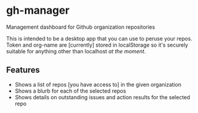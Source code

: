 # gh-manager
Management dashboard for Github organization repositories

This is intended to be a desktop app that you can use to peruse your repos.
Token and org-name are [currently] stored in localStorage so it's securely suitable for anything other than localhost _at the moment_.

## Features

* Shows a list of repos [you have access to] in the given organization
* Shows a blurb for each of the selected repos
* Shows details on outstanding issues and action results for the selected repo
